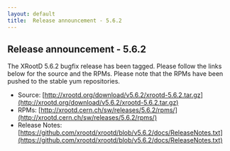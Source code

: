 ```yaml
---
layout: default
title:  Release announcement - 5.6.2
---
```


Release announcement - 5.6.2
-----------------------------

The XRootD 5.6.2 bugfix release has been tagged. Please follow the links
below for the source and the RPMs. Please note that the RPMs have been pushed
to the stable yum repositories.

 * Source: [http://xrootd.org/download/v5.6.2/xrootd-5.6.2.tar.gz](http://xrootd.org/download/v5.6.2/xrootd-5.6.2.tar.gz)
 * RPMs: [http://xrootd.cern.ch/sw/releases/5.6.2/rpms/](http://xrootd.cern.ch/sw/releases/5.6.2/rpms/)
 * Release Notes: [https://github.com/xrootd/xrootd/blob/v5.6.2/docs/ReleaseNotes.txt](https://github.com/xrootd/xrootd/blob/v5.6.2/docs/ReleaseNotes.txt)
